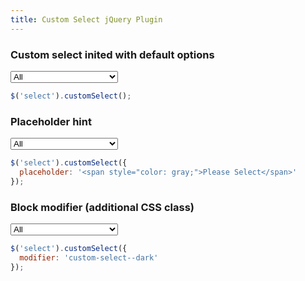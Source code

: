 ```yaml
---
title: Custom Select jQuery Plugin
---
```


### Custom select inited with default options

<div markdown="0">
  <select class="select select--default">
    <option value="0">All</option>
    <option value="2">Second Item</option>
    <option value="3">Third Item</option>
    <option value="4">Fourth Item</option>
    <option value="5">Fifth Very Very Long Item</option>
  </select>
  <script>
    $('.select--default').customSelect();
  </script>
</div>

```js
$('select').customSelect();
```
### Placeholder hint

<div markdown="0">
  <select class="select select--placeholder">
    <option value="0">All</option>
    <option value="2">Second Item</option>
    <option value="3">Third Item</option>
    <option value="4">Fourth Item</option>
    <option value="5">Fifth Very Very Long Item</option>
  </select>
  <script>
    $('.select--placeholder').customSelect({
      placeholder: '<span style="color: gray;">Please Select</span>'
    });
  </script>
</div>

```js
$('select').customSelect({
  placeholder: '<span style="color: gray;">Please Select</span>'
});
```

### Block modifier (additional CSS class)

<div markdown="0">
  <select class="select select--modifier">
    <option value="0">All</option>
    <option value="2">Second Item</option>
    <option value="3">Third Item</option>
    <option value="4">Fourth Item</option>
    <option value="5">Fifth Very Very Long Item</option>
  </select>
  <script>
    $('.select--modifier').customSelect({
      modifier: 'custom-select--dark'
    });
  </script>
</div>

```js
$('select').customSelect({
  modifier: 'custom-select--dark'
});
```

<script markdown="0">
  $('.select').on('change', function () {
    console.log($(this).val());
  });
</script>
